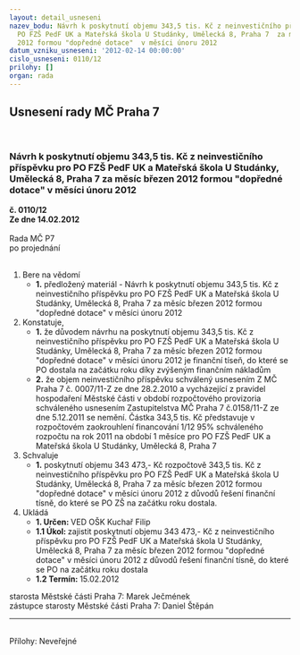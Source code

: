 ```yaml
---
layout: detail_usneseni
nazev_bodu: Návrh k poskytnutí objemu 343,5 tis. Kč z neinvestičního příspěvku pro
  PO FZŠ PedF UK a Mateřská škola U Studánky, Umělecká 8, Praha 7  za měsíc březen
  2012 formou "dopředné dotace"  v měsíci únoru 2012
datum_vzniku_usneseni: '2012-02-14 00:00:00'
cislo_usneseni: 0110/12
prilohy: []
organ: rada
---
```

<div id="ucUsn_pList" class="usn">
	<span><h2>Usnesení rady MČ Praha 7 </h2>
<br></span><div class="standBody">
<span><h3>Návrh k poskytnutí objemu 343,5 tis. Kč z neinvestičního příspěvku pro PO FZŠ PedF UK a Mateřská škola U Studánky, Umělecká 8, Praha 7  za měsíc březen 2012 formou "dopředné dotace"  v měsíci únoru 2012</h3></span><div class="center">
		<strong>č. 0110/12</strong><br>
	</div>
<div class="center">
		<strong>Ze dne 14.02.2012</strong><br><br>
	</div>Rada MČ P7<br> po projednání<br><br><ol>
<li>Bere na vědomí<ul><li>
<strong>1.</strong> předložený materiál - Návrh k poskytnutí objemu 343,5 tis. Kč z neinvestičního příspěvku pro PO FZŠ PedF UK a Mateřská škola U Studánky, Umělecká 8, Praha 7  za měsíc březen 2012 formou "dopředné dotace"  v měsíci únoru 2012</li></ul>
</li>
<li>Konstatuje,<ul>
<li>
<strong>1.</strong> že důvodem návrhu na poskytnutí objemu 343,5 tis. Kč z neinvestičního příspěvku pro PO FZŠ PedF UK a Mateřská škola U Studánky, Umělecká 8, Praha 7  za měsíc březen 2012 formou "dopředné dotace"  v měsíci únoru 2012 je finanční tíseň, do které se PO dostala na začátku roku díky zvýšeným finančním nákladům</li>
<li>
<strong>2.</strong> že objem neinvestičního příspěvku schválený usnesením Z MČ Praha 7 č. 0007/11-Z ze dne 28.2.2010 a vycházející  z pravidel hospodaření Městské části v období rozpočtového provizoria schváleného usnesením Zastupitelstva MČ Praha 7 č.0158/11-Z ze dne 5.12.2011 se nemění. Částka 343,5 tis. Kč představuje v rozpočtovém zaokrouhlení financování 1/12 95% schváleného rozpočtu na rok 2011 na období 1 měsíce pro PO FZŠ PedF UK a Mateřská škola U Studánky, Umělecká 8, Praha 7 </li>
</ul>
</li>
<li>Schvaluje<ul><li>
<strong>1.</strong> poskytnutí objemu  343 473,- Kč rozpočtově 343,5  tis. Kč z neinvestičního příspěvku pro  PO FZŠ PedF UK a Mateřská škola U Studánky, Umělecká 8, Praha 7  za měsíc březen 2012 formou "dopředné dotace" v měsíci únoru 2012 z důvodů řešení finanční tísně, do které se PO ZŠ na začátku roku dostala.</li></ul>
</li>
<li>Ukládá<ul>
<li>
<strong>1. Určen: </strong>VED OŠK Kuchař Filip</li>
<li>
<strong>1.1 Úkol: </strong>zajistit poskytnutí objemu  343 473,- Kč z neinvestičního příspěvku pro PO FZŠ PedF UK a Mateřská škola U Studánky, Umělecká 8, Praha 7  za měsíc březen 2012 formou "dopředné dotace" v měsíci únoru 2012 z důvodů řešení finanční tísně, do které se PO na začátku roku dostala</li>
<li>
<strong>1.2 Termín: </strong>15.02.2012</li>
</ul>
</li>
</ol>starosta Městské části Praha 7: Marek Ječmének<br>zástupce starosty Městské části Praha 7: Daniel Štěpán <hr>
<br>Přílohy: Neveřejné</div>
</div>
